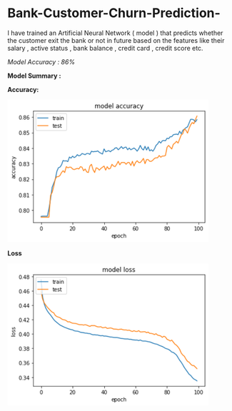 # Bank-Customer-Churn-Prediction-
I have trained an Artificial Neural Network ( model ) that predicts whether
the customer exit the bank or not in future based on the features
like their salary , active status , bank balance , credit card , credit score etc.

<i>Model Accuracy : 86%</i>

<b>Model Summary :</b>

<p><b>Accuracy:</p></b> 


<img src="https://github.com/Ganesh9100/Bank-Customer-Churn-Prediction-/blob/main/download1.png" width="450" title="hover text">

<p><b>Loss</p></b>

<img src="https://github.com/Ganesh9100/Bank-Customer-Churn-Prediction-/blob/main/download2.png" width="450" title="hover text">



